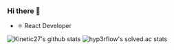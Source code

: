 ### Hi there 👋

- ⚛️ React Developer

![Kinetic27's github stats](https://github-readme-stats.vercel.app/api?username=Kinetic27&show_icons=true)
![hyp3rflow's solved.ac stats](https://github-readme-solvedac.hyp3rflow.vercel.app/api/?handle=hyperflow)

<!--
**ymjoo12/ymjoo12** is a ✨ _special_ ✨ repository because its `README.md` (this file) appears on your GitHub profile.

Here are some ideas to get you started:

- 🔭 I’m currently working on ...
- 🌱 I’m currently learning ...
- 👯 I’m looking to collaborate on ...
- 🤔 I’m looking for help with ...
- 💬 Ask me about ...
- 📫 How to reach me: ...
- 😄 Pronouns: ...
- ⚡ Fun fact: ...
-->
